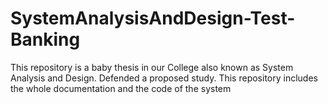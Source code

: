 # SystemAnalysisAndDesign-Test-Banking
This repository is a baby thesis in our College also known as System Analysis and Design. Defended a proposed study. This repository includes the whole documentation and the code of the system
